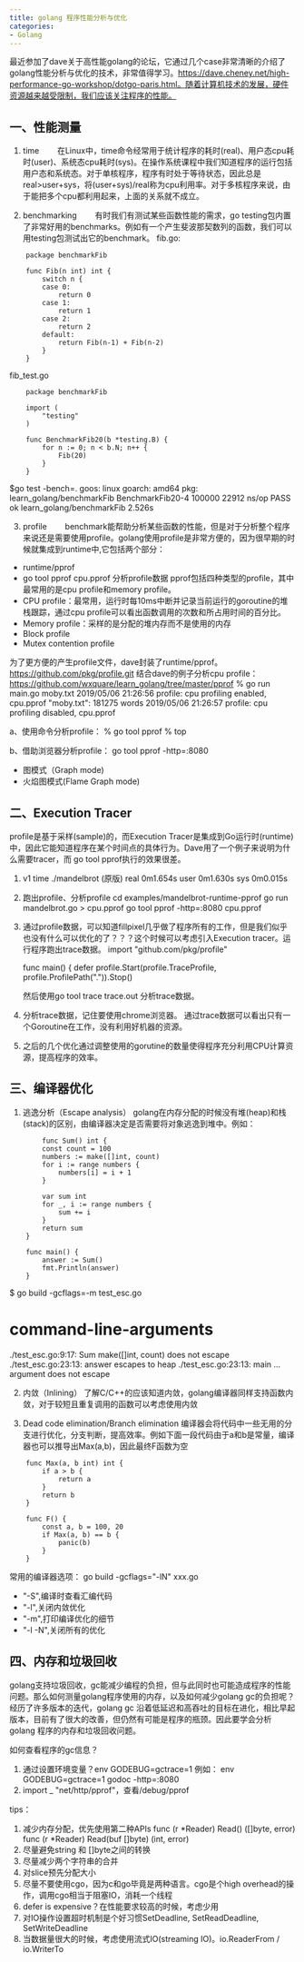 ```yaml
---
title: golang 程序性能分析与优化
categories:
- Golang
---
```



最近参加了dave关于高性能golang的论坛，它通过几个case非常清晰的介绍了golang性能分析与优化的技术，非常值得学习。https://dave.cheney.net/high-performance-go-workshop/dotgo-paris.html。随着计算机技术的发展，硬件资源越来越受限制，我们应该关注程序的性能。
## 一、性能测量
1. time 
　　在Linux中，time命令经常用于统计程序的耗时(real)、用户态cpu耗时(user)、系统态cpu耗时(sys)。在操作系统课程中我们知道程序的运行包括用户态和系统态。对于单核程序，程序有时处于等待状态，因此总是real>user+sys，将(user+sys)/real称为cpu利用率。对于多核程序来说，由于能把多个cpu都利用起来，上面的关系就不成立。

2. benchmarking
　　有时我们有测试某些函数性能的需求，go testing包内置了非常好用的benchmarks。例如有一个产生斐波那契数列的函数，我们可以用testing包测试出它的benchmark。
fib.go:
```
	package benchmarkFib

	func Fib(n int) int {
		switch n {
		case 0:
			return 0
		case 1:
			return 1
		case 2:
			return 2
		default:
			return Fib(n-1) + Fib(n-2)
		}
	}
```
fib_test.go
```
	package benchmarkFib

	import (
		"testing"
	)

	func BenchmarkFib20(b *testing.B) {
		for n := 0; n < b.N; n++ {
			Fib(20)
		}
	}
```
$go test -bench=.
	goos: linux
	goarch: amd64
	pkg: learn_golang/benchmarkFib
	BenchmarkFib20-4   	  100000	     22912 ns/op
	PASS
	ok  	learn_golang/benchmarkFib	2.526s


3. profile
　　benchmark能帮助分析某些函数的性能，但是对于分析整个程序来说还是需要使用profile。golang使用profile是非常方便的，因为很早期的时候就集成到runtime中,它包括两个部分：
- runtime/pprof
- go tool pprof cpu.pprof 分析profile数据
   pprof包括四种类型的profile，其中最常用的是cpu profile和memory profile。
- CPU profile：最常用，运行时每10ms中断并记录当前运行的goroutine的堆栈跟踪，通过cpu profile可以看出函数调用的次数和所占用时间的百分比。
- Memory profile：采样的是分配的堆内存而不是使用的内存
- Block profile
- Mutex contention profile

为了更方便的产生profile文件，dave封装了runtime/pprof。https://github.com/pkg/profile.git
结合dave的例子分析cpu profile：https://github.com/wxquare/learn_golang/tree/master/pprof
% go run main.go moby.txt
2019/05/06 21:26:56 profile: cpu profiling enabled, cpu.pprof
"moby.txt": 181275 words
2019/05/06 21:26:57 profile: cpu profiling disabled, cpu.pprof

a、使用命令分析profile：
% go tool pprof
% top 

b、借助浏览器分析profile： go tool pprof -http=:8080
- 图模式（Graph mode)
- 火焰图模式(Flame Graph mode)
 

## 二、Execution Tracer
   profile是基于采样(sample)的，而Execution Tracer是集成到Go运行时(runtime)中，因此它能知道程序在某个时间点的具体行为。Dave用了一个例子来说明为什么需要tracer，而 go tool pprof执行的效果很差。

1. v1 time ./mandelbrot (原版)
    real    0m1.654s
	user    0m1.630s
	sys     0m0.015s

2. 跑出profile、分析profile
	cd examples/mandelbrot-runtime-pprof
	go run mandelbrot.go > cpu.pprof
    go tool pprof -http=:8080 cpu.pprof

3. 通过profile数据，可以知道fillpixel几乎做了程序所有的工作，但是我们似乎也没有什么可以优化的了？？？这个时候可以考虑引入Execution tracer。运行程序跑出trace数据。
	import "github.com/pkg/profile"

	func main() {
		defer profile.Start(profile.TraceProfile, profile.ProfilePath(".")).Stop()

	然后使用go tool trace trace.out 分析trace数据。

4. 分析trace数据，记住要使用chrome浏览器。
  通过trace数据可以看出只有一个Goroutine在工作，没有利用好机器的资源。

5. 之后的几个优化通过调整使用的gorutine的数量使得程序充分利用CPU计算资源，提高程序的效率。


## 三、编译器优化
1. 逃逸分析（Escape analysis）
	golang在内存分配的时候没有堆(heap)和栈(stack)的区别，由编译器决定是否需要将对象逃逸到堆中。例如：
```
		func Sum() int {
		const count = 100
		numbers := make([]int, count)
		for i := range numbers {
			numbers[i] = i + 1
		}

		var sum int
		for _, i := range numbers {
			sum += i
		}
		return sum
	}

	func main() {
		answer := Sum()
		fmt.Println(answer)
	}
```
$ go build -gcflags=-m test_esc.go 
# command-line-arguments
./test_esc.go:9:17: Sum make([]int, count) does not escape
./test_esc.go:23:13: answer escapes to heap
./test_esc.go:23:13: main ... argument does not escape

2. 内敛（Inlining）
   了解C/C++的应该知道内敛，golang编译器同样支持函数内敛，对于较短且重复调用的函数可以考虑使用内敛

3. Dead code elimination/Branch elimination
	编译器会将代码中一些无用的分支进行优化，分支判断，提高效率。例如下面一段代码由于a和b是常量，编译器也可以推导出Max(a,b)，因此最终F函数为空
```	
	func Max(a, b int) int {
		if a > b {
			return a
		}
		return b
	}

	func F() {
		const a, b = 100, 20
		if Max(a, b) == b {
			panic(b)
		}
	}
```
常用的编译器选项： go build -gcflags="-lN" xxx.go
- "-S",编译时查看汇编代码
- "-l",关闭内敛优化
- "-m",打印编译优化的细节
- "-l -N",关闭所有的优化



## 四、内存和垃圾回收
golang支持垃圾回收，gc能减少编程的负担，但与此同时也可能造成程序的性能问题。那么如何测量golang程序使用的内存，以及如何减少golang gc的负担呢？经历了许多版本的迭代，golang gc 沿着低延迟和高吞吐的目标在进化，相比早起版本，目前有了很大的改善，但仍然有可能是程序的瓶颈。因此要学会分析golang 程序的内存和垃圾回收问题。

如何查看程序的gc信息？
1. 通过设置环境变量？env GODEBUG=gctrace=1
例如： env GODEBUG=gctrace=1 godoc -http=:8080
2. import _ "net/http/pprof"，查看/debug/pprof

tips：
1. 减少内存分配，优先使用第二种APIs
	func (r *Reader) Read() ([]byte, error)
	func (r *Reader) Read(buf []byte) (int, error)
2. 尽量避免string 和 []byte之间的转换
3. 尽量减少两个字符串的合并
4. 对slice预先分配大小
5. 尽量不要使用cgo，因为c和go毕竟是两种语言。cgo是个high overhead的操作，调用cgo相当于阻塞IO，消耗一个线程
6. defer is expensive？在性能要求较高的时候，考虑少用
7. 对IO操作设置超时机制是个好习惯SetDeadline, SetReadDeadline, SetWriteDeadline
8. 当数据量很大的时候，考虑使用流式IO(streaming IO)。io.ReaderFrom / io.WriterTo
